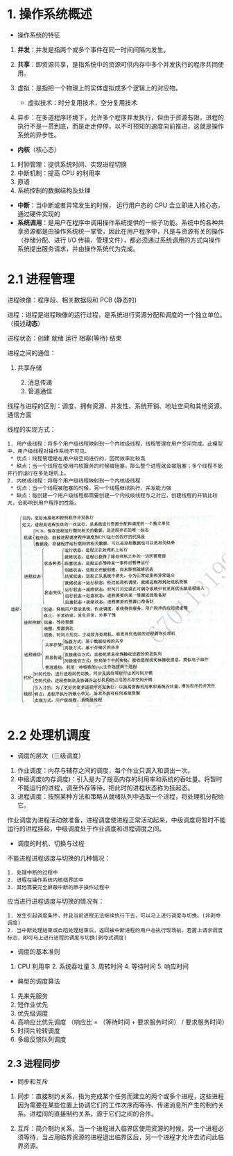 # 1. 操作系统概述

* 操作系统的特征

1. **并发**：并发是指两个或多个事件在同一时间间隔内发生。
2. **共享**：即资源共享，是指系统中的资源可供内存中多个并发执行的程序共同使用。

3. 虚拟：是指把一个物理上的实体虚拟成多个逻辑上的对应物。
   * 虚拟技术：时分复用技术，空分复用技术

4. 异步：在多道程序环境下，允许多个程序并发执行，但由于资源有限，进程的执行不是一贯到底，而是走走停停，以不可预知的速度向前推进，这就是操作系统的异步性。

* **内核**（核心态）

1. 时钟管理：提供系统时间、实现进程切换
2. 中断机制：提高 CPU 的利用率
3. 原语
4. 系统控制的数据结构及处理

* **中断**：当中断或者异常发生的时候， 运行用户态的 CPU 会立即进入核心态，通过硬件实现的
* **系统调用**：是用户在程序中调用操作系统提供的一些子功能。系统中的各种共享资源都是由操作系统统一掌管，因此在用户程序中，凡是与资源有关的操作（存储分配、进行 I/O 传输、管理文件），都必须通过系统调用的方式向操作系统提出服务请求，并由操作系统代为完成。

# 2.1 进程管理

进程映像：程序段、相关数据段和 PCB (静态的)

进程：进程是进程映像的运行过程，是系统进行资源分配和调度的一个独立单位。（描述**动态**）

进程状态：创建 就绪 运行 阻塞(等待) 结束

进程之间的通信：

1. 共享存储

 	2. 消息传递
 	3. 管道通信

线程与进程的区别：调度、拥有资源、并发性、系统开销、地址空间和其他资源、通信方面

线程的实现方式：

 	1. 用户级线程：将多个用户级线程映射到一个内核级线程，线程管理在用户空间完成。此模型中，用户级线程对操作系统不可见。
     * 优点：线程管理是在用户级空间进行的，因而效率比较高
     * 缺点：当一个线程在使用内核服务的时候被阻塞，那么整个进程就会被阻塞；多个线程不能并行的运行在多处理机上。
 	2. 内核级线程：将每个用户级线程映射到一个内核级线程
     * 优点：当一个线程被阻塞的时候，另一个线程继续执行，并发能力强
     * 缺点：每创建一个用户级线程都需要创建一个内核级线程与之对应，创建线程的开销比较大，会影响到用户程序的性能。

![](https://github.com/Wayne-98/image/blob/master/Operating%20System/Process.png?raw=true)

# 2.2 处理机调度

* 调度的层次（三级调度）

1. 作业调度：内存与辅存之间的调度，每个作业只调入和调出一次。
2. 中级调度(内存调度)：引入是为了提高内存的利用率和系统的吞吐量。将暂时不能运行的进程，调至外存等待，把此时的进程状态称为挂起态。
3. 进程调度：按照某种方法和策略从就绪队列中选取一个进程，将处理机分配给它。

作业调度为进程活动做准备，进程调度使进程正常活动起来，中级调度将暂时不能运行的进程挂起，中级调度处于作业调度和进程调度之间。



* 调度的时机、切换与过程

不能进程进程调度与切换的几种情况：

	1. 处理中断的过程中
 	2. 进程在操作系统内核临界区中
 	3. 其他需要完全屏蔽中断的原子操作过程中

应当进行进程调度与切换的情况有：

	1. 发生引起调度条件，并且当前进程无法继续执行下去，可以马上进行调度与切换。(非剥夺调度)
 	2. 当中断处理结束或自陷处理结束后，返回被中断进程的用户态执行现场前。若置上请求调度标志，即可马上进行进程的调度与切换(剥夺式调度)



* 调度的基本准则

1. CPU 利用率 2. 系统吞吐量 3. 周转时间 4. 等待时间 5. 响应时间



* 典型的调度算法

1. 先来先服务 
2. 短作业优先 
3. 优先级调度 
4. 高响应比优先调度 （响应比 = （等待时间 + 要求服务时间） / 要求服务时间）
5. 时间片轮转调度
6. 多级反馈队列调度 



## 2.3 进程同步

* 同步和互斥

1. 同步：直接制约关系，指为完成某个任务而建立的两个或多个进程，这些进程因为需要在某些位置上协调它们的工作次序而等待、传递消息所产生的制约关系。进程间的直接制约关系，源于它们之间的合作。

2. 互斥：简介制约关系，当一个进程进入临界区使用资源的时候，另一个进程必须等待，当占用临界资源的进程退出临界区后，另一个进程才允许去访问此临界资源。

